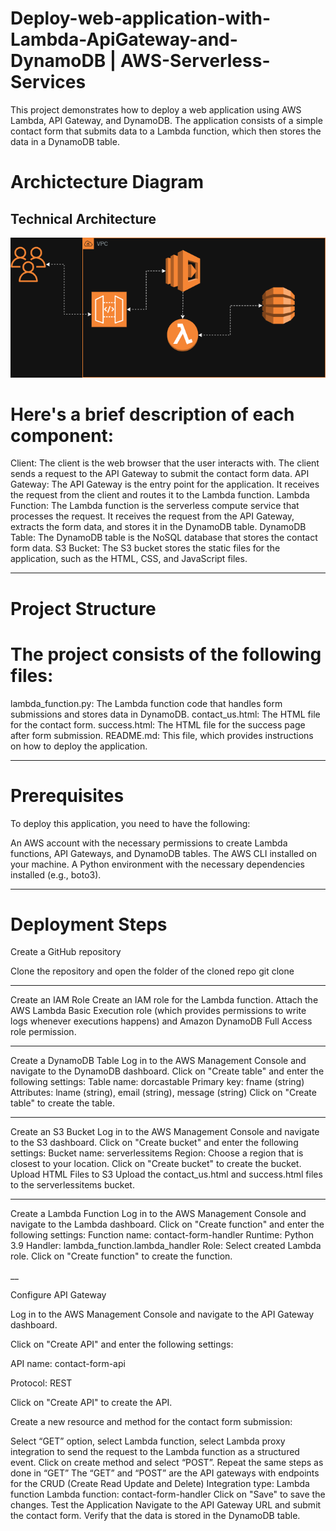 # Deploy-web-application-with-Lambda-ApiGateway-and-DynamoDB | AWS-Serverless-Services

This project demonstrates how to deploy a web application using AWS Lambda, API Gateway, and DynamoDB. The application consists of a simple contact form that submits data to a Lambda function, which then stores the data in a DynamoDB table.

# Archictecture Diagram
## **Technical Architecture**
![Architectural Diagram](https://github.com/Lugardesosa/Deploy-web-application-with-Lambda-ApiGateway-and-DynamoDB-AWS-Serverless-Services/blob/main/DEPLOY~1.PNG)

# Here's a brief description of each component:

Client: The client is the web browser that the user interacts with. The client sends a request to the API Gateway to submit the contact form data.
API Gateway: The API Gateway is the entry point for the application. It receives the request from the client and routes it to the Lambda function.
Lambda Function: The Lambda function is the serverless compute service that processes the request. It receives the request from the API Gateway, extracts the form data, and stores it in the DynamoDB table.
DynamoDB Table: The DynamoDB table is the NoSQL database that stores the contact form data.
S3 Bucket: The S3 bucket stores the static files for the application, such as the HTML, CSS, and JavaScript files.

---

# Project Structure
# The project consists of the following files:

lambda_function.py: The Lambda function code that handles form submissions and stores data in DynamoDB.
contact_us.html: The HTML file for the contact form.
success.html: The HTML file for the success page after form submission.
README.md: This file, which provides instructions on how to deploy the application.

---

# Prerequisites
To deploy this application, you need to have the following:

An AWS account with the necessary permissions to create Lambda functions, API Gateways, and DynamoDB tables.
The AWS CLI installed on your machine.
A Python environment with the necessary dependencies installed (e.g., boto3).

---

# Deployment Steps

Create a GitHub repository

Clone the repository and open the folder of the cloned repo
git clone 

---

Create an IAM Role
Create an IAM role for the Lambda function. Attach the AWS Lambda Basic Execution role (which provides permissions to write logs whenever executions happens) and Amazon DynamoDB Full Access role permission.

---

Create a DynamoDB Table
Log in to the AWS Management Console and navigate to the DynamoDB dashboard.
Click on "Create table" and enter the following settings:
Table name: dorcastable
Primary key: fname (string)
Attributes: lname (string), email (string), message (string)
Click on "Create table" to create the table.

---

Create an S3 Bucket
Log in to the AWS Management Console and navigate to the S3 dashboard.
Click on "Create bucket" and enter the following settings:
Bucket name: serverlessitems
Region: Choose a region that is closest to your location.
Click on "Create bucket" to create the bucket.
Upload HTML Files to S3
Upload the contact_us.html and success.html files to the serverlessitems bucket.

---

Create a Lambda Function
Log in to the AWS Management Console and navigate to the Lambda dashboard.
Click on "Create function" and enter the following settings:
Function name: contact-form-handler
Runtime: Python 3.9
Handler: lambda_function.lambda_handler
Role: Select created Lambda role.
Click on "Create function" to create the function.

__

Configure API Gateway

Log in to the AWS Management Console and navigate to the API Gateway dashboard.

Click on "Create API" and enter the following settings:

API name: contact-form-api

Protocol: REST

Click on "Create API" to create the API.

Create a new resource and method for the contact form submission:

Select “GET” option, select Lambda function, select Lambda proxy integration to send the request to the Lambda function as a structured event.
Click on create method and select “POST”. Repeat the same steps as done in “GET”
The “GET” and “POST” are the API gateways with endpoints for the CRUD (Create Read Update and Delete)
Integration type: Lambda function
Lambda function: contact-form-handler
Click on "Save" to save the changes.
Test the Application
Navigate to the API Gateway URL and submit the contact form.
Verify that the data is stored in the DynamoDB table.
